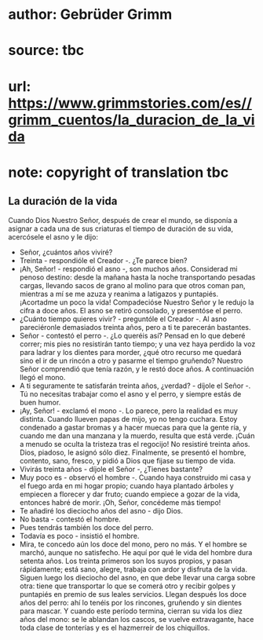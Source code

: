 # author: Gebrüder Grimm
# source: tbc
# url: https://www.grimmstories.com/es//grimm_cuentos/la_duracion_de_la_vida
# note: copyright of translation tbc

## La duración de la vida 

Cuando Dios Nuestro Señor, después de crear el mundo, se disponía a
asignar a cada una de sus criaturas el tiempo de duración de su vida,
acercósele el asno y le dijo:
- Señor, ¿cuántos años viviré?
- Treinta - respondióle el Creador -. ¿Te parece bien?
- ¡Ah, Señor! - respondió el asno -, son muchos años. Considerad mi
penoso destino: desde la mañana hasta la noche transportando pesadas
cargas, llevando sacos de grano al molino para que otros coman pan,
mientras a mí se me azuza y reanima a latigazos y puntapiés. ¡Acortadme
un poco la vida! Compadecióse Nuestro Señor y le redujo la cifra a doce
años. El asno se retiró consolado, y presentóse el perro.
- ¿Cuánto tiempo quieres vivir? - preguntóle el Creador -. Al asno
pareciéronle demasiados treinta años, pero a ti te parecerán bastantes.
- Señor - contestó el perro -. ¿Lo queréis así? Pensad en lo que deberé
correr; mis pies no resistirán tanto tiempo; y una vez haya perdido la
voz para ladrar y los dientes para morder, ¿qué otro recurso me quedará
sino el ir de un rincón a otro y pasarme el tiempo gruñendo?
Nuestro Señor comprendió que tenía razón, y le restó doce años.
A continuación llegó el mono.
- A ti seguramente te satisfarán treinta años, ¿verdad? - díjole el
Señor -. Tú no necesitas trabajar como el asno y el perro, y siempre
estás de buen humor.
- ¡Ay, Señor! - exclamó el mono -. Lo parece, pero la realidad es muy
distinta. Cuando llueven papas de mijo, yo no tengo cuchara. Estoy
condenado a gastar bromas y a hacer muecas para que la gente ría, y
cuando me dan una manzana y la muerdo, resulta que está verde. ¡Cuán a
menudo se oculta la tristeza tras el regocijo! No resistiré treinta
años.
Dios, piadoso, le asignó sólo diez.
Finalmente, se presentó el hombre, contento, sano, fresco, y pidió a
Dios que fijase su tiempo de vida.
- Vivirás treinta años - díjole el Señor -, ¿Tienes bastante?
- Muy poco es - observó el hombre -. Cuando haya construido mi casa y el
fuego arda en mi hogar propio; cuando haya plantado árboles y empiecen a
florecer y dar fruto; cuando empiece a gozar de la vida, entonces habré
de morir. ¡Oh, Señor, concédeme más tiempo!
- Te añadiré los dieciocho años del asno - dijo Dios.
- No basta - contestó el hombre.
- Pues tendrás también los doce del perro.
- Todavía es poco - insistió el hombre.
- Mira, te concedo aún los doce del mono, pero no más.
Y el hombre se marchó, aunque no satisfecho.
He aquí por qué le vida del hombre dura setenta años. Los treinta
primeros son los suyos propios, y pasan rápidamente; está sano, alegre,
trabaja con ardor y disfruta de la vida. Siguen luego los dieciocho del
asno, en que debe llevar una carga sobre otra: tiene que transportar lo
que se comerá otro y recibir golpes y puntapiés en premio de sus leales
servicios. Llegan después los doce años del perro: ahí lo tenéis por los
rincones, gruñendo y sin dientes para mascar. Y cuando este período
termina, cierran su vida los diez años del mono: se le ablandan los
cascos, se vuelve extravagante, hace toda clase de tonterías y es el
hazmerreír de los chiquillos.
